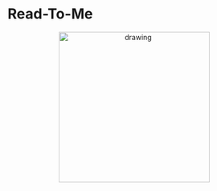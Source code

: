 # Read-To-Me

<p align="center">
<img  align="center" src="https://user-images.githubusercontent.com/19359776/36834236-ebaad160-1d3a-11e8-9e6a-38e52c3a453f.png" alt="drawing" width="300"/>
  </p>
